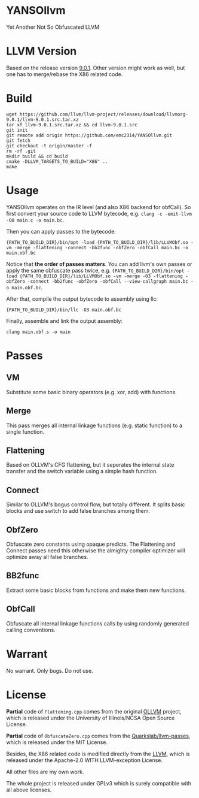 # YANSOllvm
Yet Another Not So Obfuscated LLVM

# LLVM Version
Based on the release version [9.0.1](https://github.com/llvm/llvm-project/releases/tag/llvmorg-9.0.1). Other version might work as well, but one has to merge/rebase the X86 related code.

# Build
```
wget https://github.com/llvm/llvm-project/releases/download/llvmorg-9.0.1/llvm-9.0.1.src.tar.xz
tar xf llvm-9.0.1.src.tar.xz && cd llvm-9.0.1.src
git init
git remote add origin https://github.com/emc2314/YANSOllvm.git
git fetch
git checkout -t origin/master -f
rm -rf .git
mkdir build && cd build
cmake -DLLVM_TARGETS_TO_BUILD="X86" ..
make
```

# Usage
YANSOllvm operates on the IR level (and also X86 backend for obfCall). So first convert your source code to LLVM bytecode, e.g. ```clang -c -emit-llvm -O0 main.c -o main.bc```.

Then you can apply passes to the bytecode:

```{PATH_TO_BUILD_DIR}/bin/opt -load {PATH_TO_BUILD_DIR}/lib/LLVMObf.so -vm -merge -flattening -connect -bb2func -obfZero -obfCall main.bc -o main.obf.bc```

Notice that **the order of passes matters**. You can add llvm's own passes or apply the same obfuscate pass twice, e.g. ```{PATH_TO_BUILD_DIR}/bin/opt -load {PATH_TO_BUILD_DIR}/lib/LLVMObf.so -vm -merge -O3 -flattening -obfZero -connect -bb2func -obfZero -obfCall --view-callgraph main.bc -o main.obf.bc```.

After that, compile the output bytecode to assembly using llc:

```{PATH_TO_BUILD_DIR}/bin/llc -O3 main.obf.bc```

Finally, assemble and link the output assembly:

```clang main.obf.s -o main```

# Passes
## VM
Substitute some basic binary operators (e.g. xor, add) with functions.
## Merge
This pass merges all internal linkage functions (e.g. static function) to a single function.
## Flattening
Based on OLLVM's CFG flattening, but it seperates the internal state transfer and the switch variable using a simple hash function.
## Connect
Similar to OLLVM's bogus control flow, but totally different. It splits basic blocks and use switch to add false branches among them.
## ObfZero
Obfuscate zero constants using opaque predicts. The Flattening and Connect passes need this otherwise the almighty compiler optimizer will optimize away all false branches.
## BB2func
Extract some basic blocks from functions and make them new functions.
## ObfCall
Obfuscate all internal linkage functions calls by using randomly generated calling conventions.

# Warrant
No warrant. Only bugs. Do not use.

# License
**Partial** code of ```Flattening.cpp``` comes from the original [OLLVM](https://github.com/obfuscator-llvm/obfuscator/tree/llvm-4.0) project, which is released under the University of Illinois/NCSA Open Source License.

**Partial** code of ```ObfuscateZero.cpp``` comes from the [Quarkslab/llvm-passes](https://github.com/quarkslab/llvm-passes), which is released under the MIT License.

Besides, the X86 related code is modified directly from the [LLVM](https://github.com/llvm/llvm-project/releases/tag/llvmorg-9.0.1), which is released under the Apache-2.0 WITH LLVM-exception License.

All other files are my own work.

The whole project is released under GPLv3 which is surely compatible with all above licenses.
